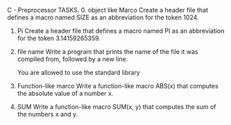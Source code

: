 C - Preprocessor
TASKS.
0. object like Marco
Create a header file that defines a macro named SIZE as an abbreviation for the token 1024.
1. Pi
Create a header file that defines a macro named PI as an abbreviation for the token 3.14159265359.
2. file name
Write a program that prints the name of the file it was compiled from, followed by a new line.

    You are allowed to use the standard library
3. Function-like marco
Write a function-like macro ABS(x) that computes the absolute value of a number x.
4. SUM
Write a function-like macro SUM(x, y) that computes the sum of the numbers x and y.
